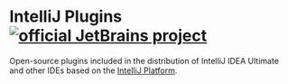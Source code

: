 # IntelliJ Plugins [![official JetBrains project](http://jb.gg/badges/official.svg)](https://confluence.jetbrains.com/display/ALL/JetBrains+on+GitHub)

Open-source plugins included in the distribution of IntelliJ IDEA Ultimate and other IDEs based on the [IntelliJ Platform](http://www.jetbrains.org).